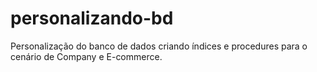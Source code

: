 # personalizando-bd
Personalização do banco de dados criando índices e procedures para o cenário de Company e E-commerce.
